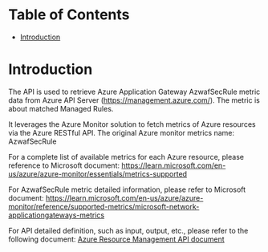 # Table of Contents
- [Introduction](#introduction)


# Introduction <a name="introduction"></a>
The API is used to retrieve Azure Application Gateway AzwafSecRule metric data from Azure API Server (https://management.azure.com/). The metric is about matched Managed Rules. 



It leverages the Azure Monitor solution to fetch metrics of Azure resources via the Azure RESTful API. The original Azure monitor metrics name: AzwafSecRule



For a complete list of available metrics for each Azure resource, please reference to Microsoft document: https://learn.microsoft.com/en-us/azure/azure-monitor/essentials/metrics-supported

For AzwafSecRule metric detailed information, please refer to Microsoft document: https://learn.microsoft.com/en-us/azure/azure-monitor/reference/supported-metrics/microsoft-network-applicationgateways-metrics

For API detailed definition, such as input, output, etc., please refer to the following document:
[Azure Resource Management API document](https://learn.microsoft.com/en-us/rest/api/monitor/metrics/list?view=rest-monitor-2023-10-01&tabs=HTTP)
